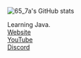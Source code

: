 ![65_7a's GitHub stats](https://github-readme-stats.vercel.app/api?username=65-7a&show_icons=true&theme=dracula)


Learning Java.  
[Website](http://callumwong.com)  
[YouTube](http://callumwong.com/youtube)  
[Discord](http://callumwong.com/discord)
